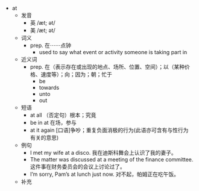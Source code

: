 - at
  - 发音
    - 英 /æt; ət/
    - 美 /æt; ət/
  - 词义
    - prep. 在⋯⋯点钟
      - used to say what event or activity someone is taking part in
  - 近义词
    - prep. 在（表示存在或出现的地点、场所、位置、空间）；以（某种价格、速度等）；向；因为；朝；忙于
      - be
      - towards
      - unto
      - out
  - 短语
    - at all （否定句）根本；究竟
    - be in at 在场，参与
    - at it again [口语]争吵；重复负面消极的行为(此语亦可含有与性行为有关的意思)
  - 例句
    - I met my wife at a disco. 我在迪斯科舞会上认识了我的妻子。
    - The matter was discussed at a meeting of the finance committee. 这件事在财务委员会的会议上讨论过了。
    - I’m sorry, Pam’s at lunch just now. 对不起，帕姆正在吃午饭。
  - 补充